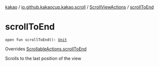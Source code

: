 [kakao](../../index.md) / [io.github.kakaocup.kakao.scroll](../index.md) / [ScrollViewActions](index.md) / [scrollToEnd](./scroll-to-end.md)

# scrollToEnd

`open fun scrollToEnd(): `[`Unit`](https://kotlinlang.org/api/latest/jvm/stdlib/kotlin/-unit/index.html)

Overrides [ScrollableActions.scrollToEnd](../../io.github.kakaocup.kakao.common.actions/-scrollable-actions/scroll-to-end.md)

Scrolls to the last position of the view

